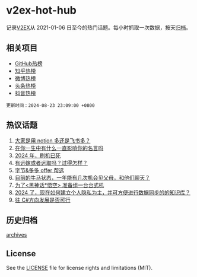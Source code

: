 # v2ex-hot-hub

 记录[V2EX](https://www.v2ex.com/)从 2021-01-06 日至今的热门话题。每小时抓取一次数据，按天[归档](archives)。
 
 ## 相关项目

- [GitHub热榜](https://github.com/snaildev/github-hot-hub)
- [知乎热榜](https://github.com/snaildev/zhihu-hot-hub)
- [微博热榜](https://github.com/snaildev/weibo-hot-hub)
- [头条热榜](https://github.com/snaildev/toutiao-hot-hub)
- [抖音热榜](https://github.com/snaildev/douyin-hot-hub)


 `更新时间：2024-08-23 23:09:00 +0800`

## 热议话题

1. [大家是用 notion 多还是飞书多？](https://www.v2ex.com/t/1067147)
1. [在你一生中有什么一直影响你的名言吗](https://www.v2ex.com/t/1067237)
1. [2024 年，刷机已死](https://www.v2ex.com/t/1067154)
1. [有远嫁或者远取吗？过得怎样？](https://www.v2ex.com/t/1067151)
1. [字节&多多 offer 帮选](https://www.v2ex.com/t/1067206)
1. [目前的牛马状态，一年能有几次机会见父母，和他们聊天？](https://www.v2ex.com/t/1067170)
1. [为了<黑神话*悟空> 准备组一台台式机](https://www.v2ex.com/t/1067187)
1. [2024 了，现在如何建立个人隐私为主，并可方便进行数据同步的的知识库？](https://www.v2ex.com/t/1067193)
1. [往 C#方向发展是否可行](https://www.v2ex.com/t/1067229)

## 历史归档

[archives](archives)

## License

See the [LICENSE](LICENSE) file for license rights and limitations (MIT).
